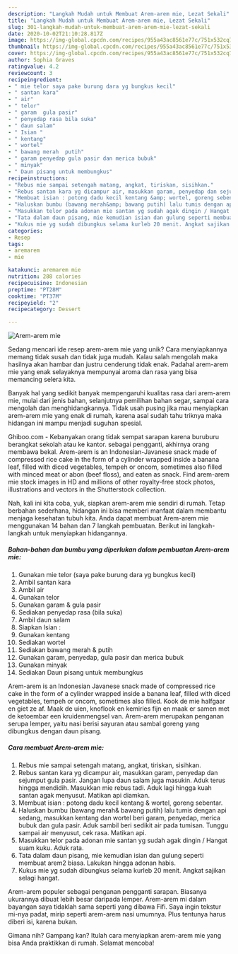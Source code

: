 ```yaml
---
description: "Langkah Mudah untuk Membuat Arem-arem mie, Lezat Sekali"
title: "Langkah Mudah untuk Membuat Arem-arem mie, Lezat Sekali"
slug: 301-langkah-mudah-untuk-membuat-arem-arem-mie-lezat-sekali
date: 2020-10-02T21:10:28.817Z
image: https://img-global.cpcdn.com/recipes/955a43ac8561e77c/751x532cq70/arem-arem-mie-foto-resep-utama.jpg
thumbnail: https://img-global.cpcdn.com/recipes/955a43ac8561e77c/751x532cq70/arem-arem-mie-foto-resep-utama.jpg
cover: https://img-global.cpcdn.com/recipes/955a43ac8561e77c/751x532cq70/arem-arem-mie-foto-resep-utama.jpg
author: Sophia Graves
ratingvalue: 4.2
reviewcount: 3
recipeingredient:
- " mie telor saya pake burung dara yg bungkus kecil"
- " santan kara"
- " air"
- " telor"
- " garam  gula pasir"
- " penyedap rasa bila suka"
- " daun salam"
- " Isian "
- " kentang"
- " wortel"
- " bawang merah  putih"
- " garam penyedap gula pasir dan merica bubuk"
- " minyak"
- " Daun pisang untuk membungkus"
recipeinstructions:
- "Rebus mie sampai setengah matang, angkat, tiriskan, sisihkan."
- "Rebus santan kara yg dicampur air, masukkan garam, penyedap dan sejumput gula pasir. Jangan lupa daun salam juga masukin. Aduk terus hingga mendidih. Masukkan mie rebus tadi. Aduk lagi hingga kuah santan agak menyusut. Matikan api diamkan."
- "Membuat isian : potong dadu kecil kentang &amp; wortel, goreng sebentar."
- "Haluskan bumbu (bawang merah&amp; bawang putih) lalu tumis dengan api sedang, masukkan kentang dan wortel beri garam, penyedap, merica bubuk dan gula pasir. Aduk sambil beri sedikit air pada tumisan. Tunggu sampai air menyusut, cek rasa. Matikan api."
- "Masukkan telor pada adonan mie santan yg sudah agak dingin / Hangat suam kuku. Aduk rata."
- "Tata dalam daun pisang, mie kemudian isian dan gulung seperti membuat arem2 biasa. Lakukan hingga adonan habis."
- "Kukus mie yg sudah dibungkus selama kurleb 20 menit. Angkat sajikan selagi hangat."
categories:
- Resep
tags:
- aremarem
- mie

katakunci: aremarem mie 
nutrition: 288 calories
recipecuisine: Indonesian
preptime: "PT28M"
cooktime: "PT37M"
recipeyield: "2"
recipecategory: Dessert

---
```



![Arem-arem mie](https://img-global.cpcdn.com/recipes/955a43ac8561e77c/751x532cq70/arem-arem-mie-foto-resep-utama.jpg)

Sedang mencari ide resep arem-arem mie yang unik? Cara menyiapkannya memang tidak susah dan tidak juga mudah. Kalau salah mengolah maka hasilnya akan hambar dan justru cenderung tidak enak. Padahal arem-arem mie yang enak selayaknya mempunyai aroma dan rasa yang bisa memancing selera kita.

Banyak hal yang sedikit banyak mempengaruhi kualitas rasa dari arem-arem mie, mulai dari jenis bahan, selanjutnya pemilihan bahan segar, sampai cara mengolah dan menghidangkannya. Tidak usah pusing jika mau menyiapkan arem-arem mie yang enak di rumah, karena asal sudah tahu triknya maka hidangan ini mampu menjadi suguhan spesial.

Ghiboo.com - Kebanyakan orang tidak sempat sarapan karena buruburu berangkat sekolah atau ke kantor. sebagai pengganti, akhirnya orang membawa bekal. Arem-arem is an Indonesian-Javanese snack made of compressed rice cake in the form of a cylinder wrapped inside a banana leaf, filled with diced vegetables, tempeh or oncom, sometimes also filled with minced meat or abon (beef floss), and eaten as snack. Find arem-arem mie stock images in HD and millions of other royalty-free stock photos, illustrations and vectors in the Shutterstock collection.


Nah, kali ini kita coba, yuk, siapkan arem-arem mie sendiri di rumah. Tetap berbahan sederhana, hidangan ini bisa memberi manfaat dalam membantu menjaga kesehatan tubuh kita. Anda dapat membuat Arem-arem mie menggunakan 14 bahan dan 7 langkah pembuatan. Berikut ini langkah-langkah untuk menyiapkan hidangannya.

<!--inarticleads1-->

##### Bahan-bahan dan bumbu yang diperlukan dalam pembuatan Arem-arem mie:

1. Gunakan  mie telor (saya pake burung dara yg bungkus kecil)
1. Ambil  santan kara
1. Ambil  air
1. Gunakan  telor
1. Gunakan  garam &amp; gula pasir
1. Sediakan  penyedap rasa (bila suka)
1. Ambil  daun salam
1. Siapkan  Isian :
1. Gunakan  kentang
1. Sediakan  wortel
1. Sediakan  bawang merah &amp; putih
1. Gunakan  garam, penyedap, gula pasir dan merica bubuk
1. Gunakan  minyak
1. Sediakan  Daun pisang untuk membungkus


Arem-arem is an Indonesian Javanese snack made of compressed rice cake in the form of a cylinder wrapped inside a banana leaf, filled with diced vegetables, tempeh or oncom, sometimes also filled. Kook de mie halfgaar en giet ze af. Maak de uien, knoflook en kemiries fijn en maak er samen met de ketoembar een kruidenmengsel van. Arem-arem merupakan penganan serupa lemper, yaitu nasi berisi sayuran atau sambal goreng yang dibungkus dengan daun pisang. 

<!--inarticleads2-->

##### Cara membuat Arem-arem mie:

1. Rebus mie sampai setengah matang, angkat, tiriskan, sisihkan.
1. Rebus santan kara yg dicampur air, masukkan garam, penyedap dan sejumput gula pasir. Jangan lupa daun salam juga masukin. Aduk terus hingga mendidih. Masukkan mie rebus tadi. Aduk lagi hingga kuah santan agak menyusut. Matikan api diamkan.
1. Membuat isian : potong dadu kecil kentang &amp; wortel, goreng sebentar.
1. Haluskan bumbu (bawang merah&amp; bawang putih) lalu tumis dengan api sedang, masukkan kentang dan wortel beri garam, penyedap, merica bubuk dan gula pasir. Aduk sambil beri sedikit air pada tumisan. Tunggu sampai air menyusut, cek rasa. Matikan api.
1. Masukkan telor pada adonan mie santan yg sudah agak dingin / Hangat suam kuku. Aduk rata.
1. Tata dalam daun pisang, mie kemudian isian dan gulung seperti membuat arem2 biasa. Lakukan hingga adonan habis.
1. Kukus mie yg sudah dibungkus selama kurleb 20 menit. Angkat sajikan selagi hangat.


Arem-arem populer sebagai penganan pengganti sarapan. Biasanya ukurannya dibuat lebih besar daripada lemper. Arem-arem mi dalam bayangan saya tidaklah sama seperti yang dibawa Fifi. Saya ingin tekstur mi-nya padat, mirip seperti arem-arem nasi umumnya. Plus tentunya harus diberi isi, karena bukan. 

Gimana nih? Gampang kan? Itulah cara menyiapkan arem-arem mie yang bisa Anda praktikkan di rumah. Selamat mencoba!
